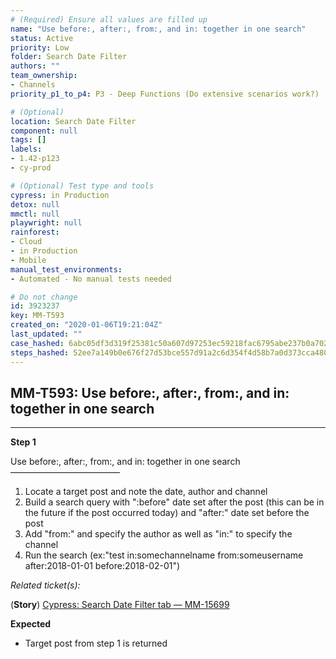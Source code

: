 ```yaml
---
# (Required) Ensure all values are filled up
name: "Use before:, after:, from:, and in: together in one search"
status: Active
priority: Low
folder: Search Date Filter
authors: ""
team_ownership: 
- Channels
priority_p1_to_p4: P3 - Deep Functions (Do extensive scenarios work?)

# (Optional)
location: Search Date Filter
component: null
tags: []
labels: 
- 1.42-p123
- cy-prod

# (Optional) Test type and tools
cypress: in Production
detox: null
mmctl: null
playwright: null
rainforest: 
- Cloud
- in Production
- Mobile
manual_test_environments: 
- Automated - No manual tests needed

# Do not change
id: 3923237
key: MM-T593
created_on: "2020-01-06T19:21:04Z"
last_updated: ""
case_hashed: 6abc05df3d319f25381c50a607d97253ec59218fac6795abe237b0a7028a9312ee1eb5060dbffce3562baf0a2a763290
steps_hashed: 52ee7a149b0e676f27d53bce557d91a2c6d354f4d58b7a0d373cca48043bbe6959515a6a3a482cc24a779b5ce1a41d64
---
```


<!-- (Auto-generated) Based on frontmatter's "key" and "name" -->

## MM-T593: Use before:, after:, from:, and in: together in one search

---

**Step 1**

Use before:, after:, from:, and in: together in one search\
–––––––––––––––––––––––––

1. Locate a target post and note the date, author and channel
2. Build a search query with ":before" date set after the post (this can be in the future if the post occurred today) and "after:" date set before the post
3. Add "from:" and specify the author as well as "in:" to specify the channel
4. Run the search (ex:"test in:somechannelname from:someusername after:2018-01-01 before:2018-02-01")

_Related ticket(s):_

(**Story**) [Cypress: Search Date Filter tab — MM-15699](https://mattermost.atlassian.net/browse/MM-15699)

**Expected**

- Target post from step 1 is returned
